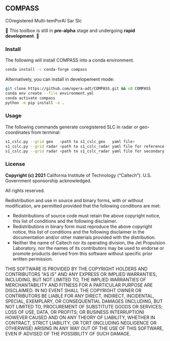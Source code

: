## COMPASS

COregistered Multi-temPorAl Sar Slc

🚨 This toolbox is still in **pre-alpha** stage and undergoing **rapid development**. 🚨

### Install

The following will install COMPASS into a conda environment.

```bash
conda install -c conda-forge compass
```


Alternatively, you can install in developement mode:

```bash
git clone https://github.com/opera-adt/COMPASS.git && cd COMPASS
conda env create --file environment.yml
conda activate compass
python -m pip install -e .
```


### Usage

The following commands generate coregistered SLC in radar or geo-coordinates from terminal:

```bash
s1_cslc.py --grid geo   <path to s1_cslc_geo   yaml file>
s1_cslc.py --grid radar <path to s1_cslc_radar yaml file for reference burst>
s1_cslc.py --grid radar <path to s1_cslc_radar yaml file for secondary burst>
```

### License
**Copyright (c) 2021** California Institute of Technology (“Caltech”). U.S. Government
sponsorship acknowledged.

All rights reserved.

Redistribution and use in source and binary forms, with or without modification, are permitted provided
that the following conditions are met:
* Redistributions of source code must retain the above copyright notice, this list of conditions and
the following disclaimer.
* Redistributions in binary form must reproduce the above copyright notice, this list of conditions
and the following disclaimer in the documentation and/or other materials provided with the
distribution.
* Neither the name of Caltech nor its operating division, the Jet Propulsion Laboratory, nor the
names of its contributors may be used to endorse or promote products derived from this software
without specific prior written permission.

THIS SOFTWARE IS PROVIDED BY THE COPYRIGHT HOLDERS AND CONTRIBUTORS "AS
IS" AND ANY EXPRESS OR IMPLIED WARRANTIES, INCLUDING, BUT NOT LIMITED TO,
THE IMPLIED WARRANTIES OF MERCHANTABILITY AND FITNESS FOR A PARTICULAR
PURPOSE ARE DISCLAIMED. IN NO EVENT SHALL THE COPYRIGHT OWNER OR
CONTRIBUTORS BE LIABLE FOR ANY DIRECT, INDIRECT, INCIDENTAL, SPECIAL,
EXEMPLARY, OR CONSEQUENTIAL DAMAGES (INCLUDING, BUT NOT LIMITED TO,
PROCUREMENT OF SUBSTITUTE GOODS OR SERVICES; LOSS OF USE, DATA, OR PROFITS;
OR BUSINESS INTERRUPTION) HOWEVER CAUSED AND ON ANY THEORY OF LIABILITY,
WHETHER IN CONTRACT, STRICT LIABILITY, OR TORT (INCLUDING NEGLIGENCE OR
OTHERWISE) ARISING IN ANY WAY OUT OF THE USE OF THIS SOFTWARE, EVEN IF
ADVISED OF THE POSSIBILITY OF SUCH DAMAGE.
